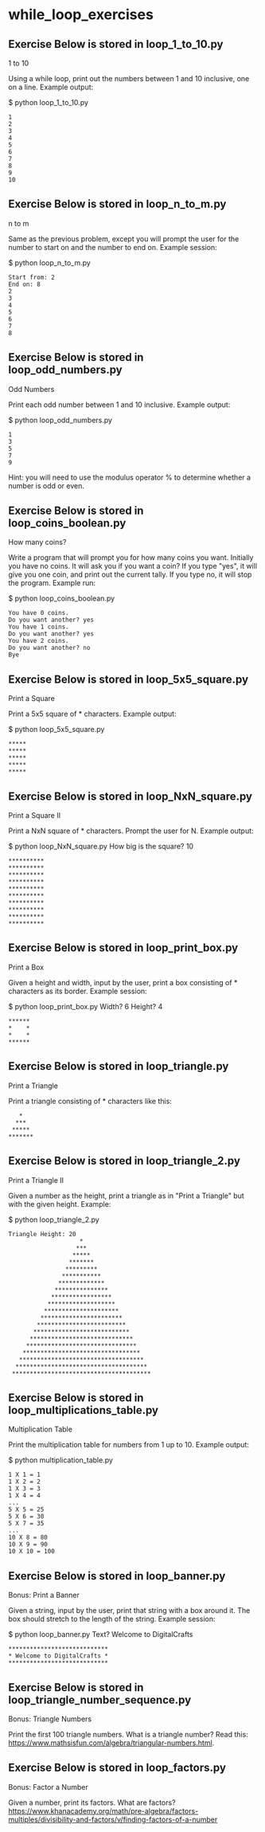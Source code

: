 # while_loop_exercises

## Exercise Below is stored in loop_1_to_10.py

1 to 10


Using a while loop, print out the numbers between 1 and 10 inclusive, one on a line. Example output:

$ python loop_1_to_10.py
```
1
2
3
4
5
6
7
8
9
10
```

## Exercise Below is stored in loop_n_to_m.py

n to m


Same as the previous problem, except you will prompt the user for the number to start on and the number to end on. Example session:

$ python loop_n_to_m.py
```
Start from: 2
End on: 8
2
3
4
5
6
7
8
```

## Exercise Below is stored in loop_odd_numbers.py

Odd Numbers


Print each odd number between 1 and 10 inclusive. Example output:

$ python loop_odd_numbers.py
```
1
3
5
7
9
```
Hint: you will need to use the modulus operator % to determine whether a number is odd or even.

## Exercise Below is stored in loop_coins_boolean.py
How many coins?


Write a program that will prompt you for how many coins you want. Initially you have no coins. It will ask you if you want a coin? If you type "yes", it will give you one coin, and print out the current tally. If you type no, it will stop the program. Example run:

$ python loop_coins_boolean.py
```
You have 0 coins.
Do you want another? yes
You have 1 coins.
Do you want another? yes
You have 2 coins.
Do you want another? no
Bye
```

## Exercise Below is stored in loop_5x5_square.py

Print a Square


Print a 5x5 square of * characters. Example output:

$ python loop_5x5_square.py
```
*****
*****
*****
*****
*****
```
## Exercise Below is stored in loop_NxN_square.py

Print a Square II


Print a NxN square of * characters. Prompt the user for N. Example output:

$ python loop_NxN_square.py
How big is the square? 10
```
**********
**********
**********
**********
**********
**********
**********
**********
**********
**********
```

## Exercise Below is stored in loop_print_box.py

Print a Box


Given a height and width, input by the user, print a box consisting of * characters as its border. Example session:

$ python loop_print_box.py
Width? 6
Height? 4
```
******
*    *
*    *
******
```

## Exercise Below is stored in loop_triangle.py

Print a Triangle


Print a triangle consisting of * characters like this:
```
   *
  ***
 *****
*******
```

## Exercise Below is stored in loop_triangle_2.py

Print a Triangle II

Given a number as the height, print a triangle as in "Print a Triangle" but with the given height. Example:

$ python loop_triangle_2.py
```
Triangle Height: 20
                    *
                   ***
                  *****
                 *******
                *********
               ***********
              *************
             ***************
            *****************
           *******************
          *********************
         ***********************
        *************************
       ***************************
      *****************************
     *******************************
    *********************************
   ***********************************
  *************************************
 ***************************************
```

## Exercise Below is stored in loop_multiplications_table.py

Multiplication Table


Print the multiplication table for numbers from 1 up to 10. Example output:

$ python multiplication_table.py
```
1 X 1 = 1
1 X 2 = 2
1 X 3 = 3
1 X 4 = 4
...
5 X 5 = 25
5 X 6 = 30
5 X 7 = 35
...
10 X 8 = 80
10 X 9 = 90
10 X 10 = 100
```

## Exercise Below is stored in loop_banner.py

Bonus: Print a Banner


Given a string, input by the user, print that string with a box around it. The box should stretch to the length of the string. Example session:

$ python loop_banner.py
Text? Welcome to DigitalCrafts
```
****************************
* Welcome to DigitalCrafts *
****************************
```

## Exercise Below is stored in loop_triangle_number_sequence.py

Bonus: Triangle Numbers


Print the first 100 triangle numbers. What is a triangle number? Read this: https://www.mathsisfun.com/algebra/triangular-numbers.html.

## Exercise Below is stored in loop_factors.py

Bonus: Factor a Number


Given a number, print its factors. What are factors? https://www.khanacademy.org/math/pre-algebra/factors-multiples/divisibility-and-factors/v/finding-factors-of-a-number